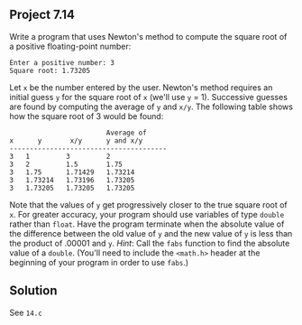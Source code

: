 ## Project 7.14

Write a program that uses Newton's method to compute the square root of a positive floating-point number:

```
Enter a positive number: 3
Square root: 1.73205
```

Let `x` be the number entered by the user. Newton's method requires an initial guess `y` for the square root of `x` (we'll use `y` = 1). Successive guesses are found by computing the average of `y` and `x/y`. The following table shows how the square root of 3 would be found:

```
                        Average of
x      y       x/y      y and x/y
---------------------------------------
3   1         3         2
3   2         1.5       1.75
3   1.75      1.71429   1.73214
3   1.73214   1.73196   1.73205
3   1.73205   1.73205   1.73205
```

Note that the values of `y` get progressively closer to the true square root of `x`. For greater accuracy, your program should use variables of type `double` rather than `float`. Have the program terminate when the absolute value of the difference between the old value of `y` and the new value of `y` is less than the product of .00001 and `y`. *Hint*: Call the `fabs` function to find the absolute value of a `double`. (You'll need to include the `<math.h>` header at the beginning of your program in order to use `fabs`.)

## Solution

See `14.c`
